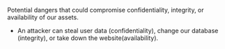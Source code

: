 
Potential dangers that could compromise confidentiality, integrity, or availability of our assets.

- An attacker can steal user data (confidentiality), change our database (integrity), or take down the website(availability).

